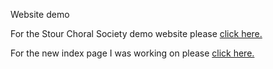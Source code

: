 Website demo

<p>For the Stour Choral Society demo website please <a href="index.htm">click here.</a></p>

<p>For the new index page I was working on please <a href="index_new.htm">click here.</a></p>
